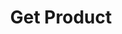 ---
title: Get Product
type: endpoint
category: 639ba2628407100061f5faac
slug: get-product
parentDoc: 639ba2658407100061f5fab9
hidden: false
order: 2
---